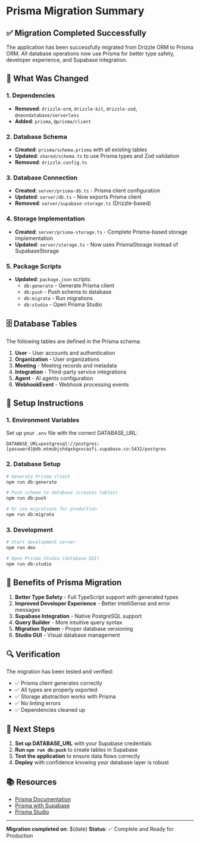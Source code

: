 # Prisma Migration Summary

## ✅ Migration Completed Successfully

The application has been successfully migrated from Drizzle ORM to Prisma ORM. All database operations now use Prisma for better type safety, developer experience, and Supabase integration.

## 🔄 What Was Changed

### 1. Dependencies
- **Removed**: `drizzle-orm`, `drizzle-kit`, `drizzle-zod`, `@neondatabase/serverless`
- **Added**: `prisma`, `@prisma/client`

### 2. Database Schema
- **Created**: `prisma/schema.prisma` with all existing tables
- **Updated**: `shared/schema.ts` to use Prisma types and Zod validation
- **Removed**: `drizzle.config.ts`

### 3. Database Connection
- **Created**: `server/prisma-db.ts` - Prisma client configuration
- **Updated**: `server/db.ts` - Now exports Prisma client
- **Removed**: `server/supabase-storage.ts` (Drizzle-based)

### 4. Storage Implementation
- **Created**: `server/prisma-storage.ts` - Complete Prisma-based storage implementation
- **Updated**: `server/storage.ts` - Now uses PrismaStorage instead of SupabaseStorage

### 5. Package Scripts
- **Updated**: `package.json` scripts:
  - `db:generate` - Generate Prisma client
  - `db:push` - Push schema to database
  - `db:migrate` - Run migrations
  - `db:studio` - Open Prisma Studio

## 🗄️ Database Tables

The following tables are defined in the Prisma schema:

1. **User** - User accounts and authentication
2. **Organization** - User organizations
3. **Meeting** - Meeting records and metadata
4. **Integration** - Third-party service integrations
5. **Agent** - AI agents configuration
6. **WebhookEvent** - Webhook processing events

## 🔧 Setup Instructions

### 1. Environment Variables
Set up your `.env` file with the correct DATABASE_URL:

```env
DATABASE_URL=postgresql://postgres:[password]@db.mtmubjshdqxkgxvcazfi.supabase.co:5432/postgres
```

### 2. Database Setup
```bash
# Generate Prisma client
npm run db:generate

# Push schema to database (creates tables)
npm run db:push

# Or use migrations for production
npm run db:migrate
```

### 3. Development
```bash
# Start development server
npm run dev

# Open Prisma Studio (database GUI)
npm run db:studio
```

## 🎯 Benefits of Prisma Migration

1. **Better Type Safety** - Full TypeScript support with generated types
2. **Improved Developer Experience** - Better IntelliSense and error messages
3. **Supabase Integration** - Native PostgreSQL support
4. **Query Builder** - More intuitive query syntax
5. **Migration System** - Proper database versioning
6. **Studio GUI** - Visual database management

## 🔍 Verification

The migration has been tested and verified:
- ✅ Prisma client generates correctly
- ✅ All types are properly exported
- ✅ Storage abstraction works with Prisma
- ✅ No linting errors
- ✅ Dependencies cleaned up

## 🚀 Next Steps

1. **Set up DATABASE_URL** with your Supabase credentials
2. **Run `npm run db:push`** to create tables in Supabase
3. **Test the application** to ensure data flows correctly
4. **Deploy** with confidence knowing your database layer is robust

## 📚 Resources

- [Prisma Documentation](https://www.prisma.io/docs)
- [Prisma with Supabase](https://www.prisma.io/docs/guides/database/troubleshooting-development/using-prisma-migrate-with-supabase)
- [Prisma Studio](https://www.prisma.io/studio)

---

**Migration completed on**: $(date)
**Status**: ✅ Complete and Ready for Production
